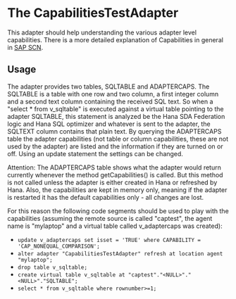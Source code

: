 # The CapabilitiesTestAdapter

This adapter should help understanding the various adapter level capabilities. 
There is a more detailed explanation of Capabilities in general in [SAP SCN](http://scn.sap.com/community/developer-center/hana/blog/2015/09/16/hana-adapter-sdk--adapter-capabilities).

## Usage

The adapter provides two tables, SQLTABLE and ADAPTERCAPS. The SQLTABLE is a table with one row and two column, a first integer column and a second text column containing the received SQL text. So when a "select * from v_sqltable" is executed against a virtual table pointing to the adapter SQLTABLE, this statement is analyzed be the Hana SDA Federation logic and Hana SQL optimizer and whatever is sent to the adapter, the SQLTEXT column contains that plain text.
By querying the ADAPTERCAPS table the adapter capabilities (not table or column capabilities, these are not used by the adapter) are listed and the information if they are turned on or off. Using an update statement the settings can be changed.

Attention: The ADAPTERCAPS table shows what the adapter would return currently whenever the method getCapabilities() is called. But this method is not called unless the adapter is either created in Hana or refreshed by Hana. Also, the capabilities are kept in memory only, meaning if the adapter is restarted it has the default capabilities only - all changes are lost.

For this reason the following code segments should be used to play with the capabilities (assuming the remote source is called "captest", the agent name is "mylaptop" and a virtual table called v_adaptercaps was created):
* `update v_adaptercaps set isset = 'TRUE' where CAPABILITY = 'CAP_NONEQUAL_COMPARISON';`
* `alter adapter "CapabilitiesTestAdapter" refresh at location agent "mylaptop";`
* `drop table v_sqltable;`
* `create virtual table v_sqltable at "captest"."<NULL>"."<NULL>"."SQLTABLE";`
* `select * from v_sqltable where rownumber>=1;`



